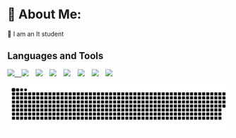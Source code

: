 # 💫 About Me:
🔭 I am an It student

## Languages and Tools
<p align="left">
<a href="https://github.com/harish-sethuraman/readme-components">
  <img src="https://img.shields.io/badge/css3%20-7080F5.svg?&style=for-the-badge&logo=css3&logoColor=white" />&nbsp;&nbsp;&nbsp;
 </a>
  <img src="https://img.shields.io/badge/html5%20-%2343853D.svg?&style=for-the-badge&logo=html5&logoColor=white" />&nbsp;&nbsp;&nbsp;
 </a>
  <img src="https://img.shields.io/badge/php%20-%2343853D.svg?&style=for-the-badge&logo=php&logoColor=white" />&nbsp;&nbsp;&nbsp;
 </a>
  <img src="https://img.shields.io/badge/javascript%20-%2343853D.svg?&style=for-the-badge&logo=javascript&logoColor=white" />&nbsp;&nbsp;&nbsp;
 </a>
  <img src="https://img.shields.io/badge/python%20-%2343853D.svg?&style=for-the-badge&logo=python&logoColor=white" />&nbsp;&nbsp;&nbsp;
 </a>
  <img src="https://img.shields.io/badge/bootstrap%20-%2343853D.svg?&style=for-the-badge&logo=bootstrap&logoColor=white" />&nbsp;&nbsp;&nbsp;
 </a>
  <img src="https://img.shields.io/badge/mysql%20-%2343853D.svg?&style=for-the-badge&logo=mysql&logoColor=white" />&nbsp;&nbsp;&nbsp;
 </a>
  <img src="https://img.shields.io/badge/microsoftsqlserver%20-%2343853D.svg?&style=for-the-badge&logo=microsoftsqlserver&logoColor=white" />&nbsp;&nbsp;&nbsp;
 </a>
 </p>

![snake gif](https://github.com/Schiesslea/Schiesslea/blob/output/github-snake.svg)
